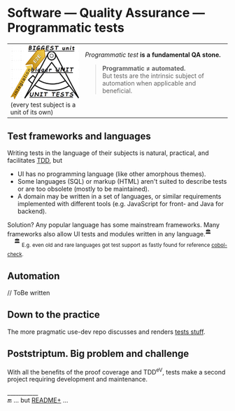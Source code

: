 # Software &mdash; Quality Assurance &mdash; Programmatic tests

<table><tr valign="top"><td><picture><img width="300px" alt="&nbsp;Software tests pyramid" src="../../../_rsc/_img/illus/test_pyramid-500px.jpg"></picture><br />
(every test subject is a unit of its own)</td><td>
  <p><i>Programmatic test</i> <b>is a fundamental QA stone.</b></p>
<blockquote><b>Programmatic ≠ automated.</b><br />But tests are the intrinsic subject of automation when applicable and beneficial.</blockquote>
</td></tr></table>

## Test frameworks and languages

Writing tests in the language of their subjects is natural, practical, and facilitates [TDD](../asDrive), but

- UI has no programming language (like other amorphous themes).
- Some languages (SQL) or markup (HTML) aren't suited to describe tests or are too obsolete (mostly to be maintained).
- A domain may be written in a set of languages, or similar requirements implemented with different tools (e.g. JavaScript for front- and Java for backend).

Solution? Any popular language has some mainstream frameworks. Many frameworks also allow UI tests and modules written in any language.<sup>🏛️</sup>\
&nbsp;&nbsp;&nbsp;&nbsp;<sup>🏛️</sup> <sub>E.g. even old and rare languages got test support as fastly found for reference [cobol-check](https://github.com/openmainframeproject/cobol-check).</sub>

## Automation

// ToBe written

## Down to the practice

The more pragmatic use-dev repo discusses and renders [tests stuff](https://github.com/Kyriosity/use-dev/tree/main/README+/tests).

## Poststriptum. Big problem and challenge

With all the benefits of the proof coverage and TDD<sup>eV</sup>, tests make a second project requiring development and maintenance. 

\___________\
🔚 ... but [README+](README+) ...
